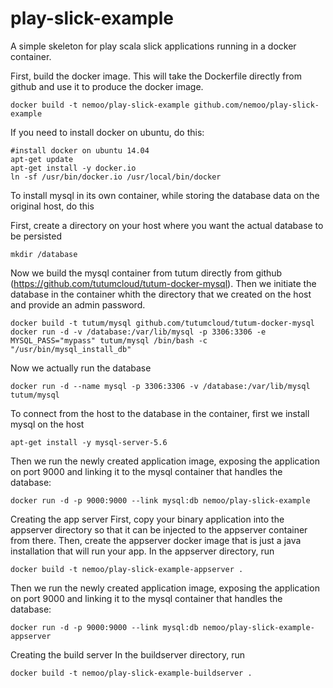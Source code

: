 play-slick-example
==================

A simple skeleton for play scala slick applications running in a docker container.

First, build the docker image. This will take the Dockerfile directly from github and use it to produce the docker image. 
```
docker build -t nemoo/play-slick-example github.com/nemoo/play-slick-example
```


If you need to install docker on ubuntu, do this:
```
#install docker on ubuntu 14.04
apt-get update
apt-get install -y docker.io
ln -sf /usr/bin/docker.io /usr/local/bin/docker
```
To install mysql in its own container, while storing the database data on the original host, do this

First, create a directory on your host where you want the actual database to be persisted
```
mkdir /database
```

Now we build the mysql container from tutum directly from github (https://github.com/tutumcloud/tutum-docker-mysql). Then we initiate the database in the container whith the directory that we created on the host and provide an admin password.

```
docker build -t tutum/mysql github.com/tutumcloud/tutum-docker-mysql
docker run -d -v /database:/var/lib/mysql -p 3306:3306 -e MYSQL_PASS="mypass" tutum/mysql /bin/bash -c "/usr/bin/mysql_install_db"
```
Now we actually run the database
```
docker run -d --name mysql -p 3306:3306 -v /database:/var/lib/mysql tutum/mysql
```
To connect from the host to the database in the container, first we install mysql on the host
```
apt-get install -y mysql-server-5.6
```
Then we run the newly created application image, exposing the application on port 9000 and linking it to the mysql container that handles the database:
```
docker run -d -p 9000:9000 --link mysql:db nemoo/play-slick-example
```

Creating the app server 
First, copy your binary application into the appserver directory so that it can be injected to the appserver container from there. 
Then, create the appserver docker image that is just a java installation that will run your app. In the appserver directory, run
```
docker build -t nemoo/play-slick-example-appserver .
```
Then we run the newly created application image, exposing the application on port 9000 and linking it to the mysql container that handles the database:
```
docker run -d -p 9000:9000 --link mysql:db nemoo/play-slick-example-appserver
```

Creating the build server 
In the buildserver directory, run
```
docker build -t nemoo/play-slick-example-buildserver .
```
